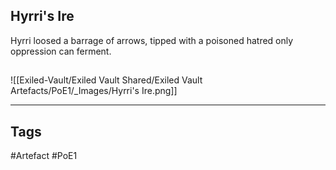 ## Hyrri's Ire
Hyrri loosed a barrage of arrows,
tipped with a poisoned hatred
only oppression can ferment.
##
![[Exiled-Vault/Exiled Vault Shared/Exiled Vault Artefacts/PoE1/_Images/Hyrri's Ire.png]]

---
## Tags
#Artefact
#PoE1